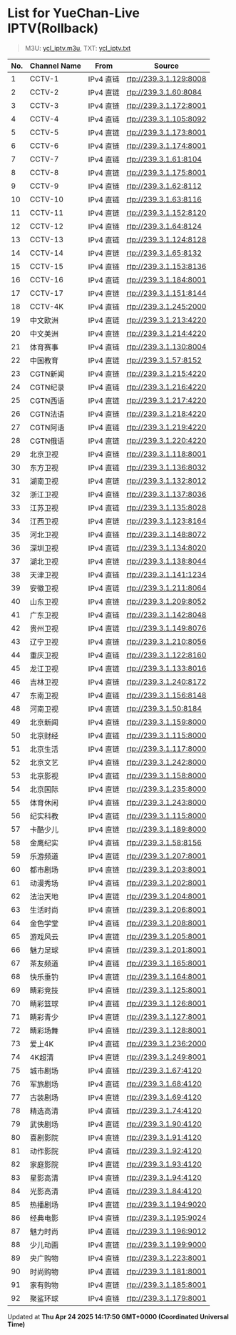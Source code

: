 # List for **YueChan-Live IPTV**(Rollback)

> M3U: [ycl_iptv.m3u](/ycl_iptv.m3u), TXT: [ycl_iptv.txt](/txt/ycl_iptv.txt)

| No. | Channel Name | From | Source |
| --- | ------------ | ---- | ------ |
| 1 | CCTV-1 | IPv4 直链 | <rtp://239.3.1.129:8008> |
| 2 | CCTV-2 | IPv4 直链 | <rtp://239.3.1.60:8084> |
| 3 | CCTV-3 | IPv4 直链 | <rtp://239.3.1.172:8001> |
| 4 | CCTV-4 | IPv4 直链 | <rtp://239.3.1.105:8092> |
| 5 | CCTV-5 | IPv4 直链 | <rtp://239.3.1.173:8001> |
| 6 | CCTV-6 | IPv4 直链 | <rtp://239.3.1.174:8001> |
| 7 | CCTV-7 | IPv4 直链 | <rtp://239.3.1.61:8104> |
| 8 | CCTV-8 | IPv4 直链 | <rtp://239.3.1.175:8001> |
| 9 | CCTV-9 | IPv4 直链 | <rtp://239.3.1.62:8112> |
| 10 | CCTV-10 | IPv4 直链 | <rtp://239.3.1.63:8116> |
| 11 | CCTV-11 | IPv4 直链 | <rtp://239.3.1.152:8120> |
| 12 | CCTV-12 | IPv4 直链 | <rtp://239.3.1.64:8124> |
| 13 | CCTV-13 | IPv4 直链 | <rtp://239.3.1.124:8128> |
| 14 | CCTV-14 | IPv4 直链 | <rtp://239.3.1.65:8132> |
| 15 | CCTV-15 | IPv4 直链 | <rtp://239.3.1.153:8136> |
| 16 | CCTV-16 | IPv4 直链 | <rtp://239.3.1.184:8001> |
| 17 | CCTV-17 | IPv4 直链 | <rtp://239.3.1.151:8144> |
| 18 | CCTV-4K | IPv4 直链 | <rtp://239.3.1.245:2000> |
| 19 | 中文欧洲 | IPv4 直链 | <rtp://239.3.1.213:4220> |
| 20 | 中文美洲 | IPv4 直链 | <rtp://239.3.1.214:4220> |
| 21 | 体育赛事 | IPv4 直链 | <rtp://239.3.1.130:8004> |
| 22 | 中国教育 | IPv4 直链 | <rtp://239.3.1.57:8152> |
| 23 | CGTN新闻 | IPv4 直链 | <rtp://239.3.1.215:4220> |
| 24 | CGTN纪录 | IPv4 直链 | <rtp://239.3.1.216:4220> |
| 25 | CGTN西语 | IPv4 直链 | <rtp://239.3.1.217:4220> |
| 26 | CGTN法语 | IPv4 直链 | <rtp://239.3.1.218:4220> |
| 27 | CGTN阿语 | IPv4 直链 | <rtp://239.3.1.219:4220> |
| 28 | CGTN俄语 | IPv4 直链 | <rtp://239.3.1.220:4220> |
| 29 | 北京卫视 | IPv4 直链 | <rtp://239.3.1.118:8001> |
| 30 | 东方卫视 | IPv4 直链 | <rtp://239.3.1.136:8032> |
| 31 | 湖南卫视 | IPv4 直链 | <rtp://239.3.1.132:8012> |
| 32 | 浙江卫视 | IPv4 直链 | <rtp://239.3.1.137:8036> |
| 33 | 江苏卫视 | IPv4 直链 | <rtp://239.3.1.135:8028> |
| 34 | 江西卫视 | IPv4 直链 | <rtp://239.3.1.123:8164> |
| 35 | 河北卫视 | IPv4 直链 | <rtp://239.3.1.148:8072> |
| 36 | 深圳卫视 | IPv4 直链 | <rtp://239.3.1.134:8020> |
| 37 | 湖北卫视 | IPv4 直链 | <rtp://239.3.1.138:8044> |
| 38 | 天津卫视 | IPv4 直链 | <rtp://239.3.1.141:1234> |
| 39 | 安徽卫视 | IPv4 直链 | <rtp://239.3.1.211:8064> |
| 40 | 山东卫视 | IPv4 直链 | <rtp://239.3.1.209:8052> |
| 41 | 广东卫视 | IPv4 直链 | <rtp://239.3.1.142:8048> |
| 42 | 贵州卫视 | IPv4 直链 | <rtp://239.3.1.149:8076> |
| 43 | 辽宁卫视 | IPv4 直链 | <rtp://239.3.1.210:8056> |
| 44 | 重庆卫视 | IPv4 直链 | <rtp://239.3.1.122:8160> |
| 45 | 龙江卫视 | IPv4 直链 | <rtp://239.3.1.133:8016> |
| 46 | 吉林卫视 | IPv4 直链 | <rtp://239.3.1.240:8172> |
| 47 | 东南卫视 | IPv4 直链 | <rtp://239.3.1.156:8148> |
| 48 | 河南卫视 | IPv4 直链 | <rtp://239.3.1.50:8184> |
| 49 | 北京新闻 | IPv4 直链 | <rtp://239.3.1.159:8000> |
| 50 | 北京财经 | IPv4 直链 | <rtp://239.3.1.115:8000> |
| 51 | 北京生活 | IPv4 直链 | <rtp://239.3.1.117:8000> |
| 52 | 北京文艺 | IPv4 直链 | <rtp://239.3.1.242:8000> |
| 53 | 北京影视 | IPv4 直链 | <rtp://239.3.1.158:8000> |
| 54 | 北京国际 | IPv4 直链 | <rtp://239.3.1.235:8000> |
| 55 | 体育休闲 | IPv4 直链 | <rtp://239.3.1.243:8000> |
| 56 | 纪实科教 | IPv4 直链 | <rtp://239.3.1.115:8000> |
| 57 | 卡酷少儿 | IPv4 直链 | <rtp://239.3.1.189:8000> |
| 58 | 金鹰纪实 | IPv4 直链 | <rtp://239.3.1.58:8156> |
| 59 | 乐游频道 | IPv4 直链 | <rtp://239.3.1.207:8001> |
| 60 | 都市剧场 | IPv4 直链 | <rtp://239.3.1.203:8001> |
| 61 | 动漫秀场 | IPv4 直链 | <rtp://239.3.1.202:8001> |
| 62 | 法治天地 | IPv4 直链 | <rtp://239.3.1.204:8001> |
| 63 | 生活时尚 | IPv4 直链 | <rtp://239.3.1.206:8001> |
| 64 | 金色学堂 | IPv4 直链 | <rtp://239.3.1.208:8001> |
| 65 | 游戏风云 | IPv4 直链 | <rtp://239.3.1.205:8001> |
| 66 | 魅力足球 | IPv4 直链 | <rtp://239.3.1.201:8001> |
| 67 | 茶友频道 | IPv4 直链 | <rtp://239.3.1.165:8001> |
| 68 | 快乐垂钓 | IPv4 直链 | <rtp://239.3.1.164:8001> |
| 69 | 睛彩竞技 | IPv4 直链 | <rtp://239.3.1.125:8001> |
| 70 | 睛彩篮球 | IPv4 直链 | <rtp://239.3.1.126:8001> |
| 71 | 睛彩青少 | IPv4 直链 | <rtp://239.3.1.127:8001> |
| 72 | 睛彩场舞 | IPv4 直链 | <rtp://239.3.1.128:8001> |
| 73 | 爱上4K | IPv4 直链 | <rtp://239.3.1.236:2000> |
| 74 | 4K超清 | IPv4 直链 | <rtp://239.3.1.249:8001> |
| 75 | 城市剧场 | IPv4 直链 | <rtp://239.3.1.67:4120> |
| 76 | 军旅剧场 | IPv4 直链 | <rtp://239.3.1.68:4120> |
| 77 | 古装剧场 | IPv4 直链 | <rtp://239.3.1.69:4120> |
| 78 | 精选高清 | IPv4 直链 | <rtp://239.3.1.74:4120> |
| 79 | 武侠剧场 | IPv4 直链 | <rtp://239.3.1.90:4120> |
| 80 | 喜剧影院 | IPv4 直链 | <rtp://239.3.1.91:4120> |
| 81 | 动作影院 | IPv4 直链 | <rtp://239.3.1.92:4120> |
| 82 | 家庭影院 | IPv4 直链 | <rtp://239.3.1.93:4120> |
| 83 | 星影高清 | IPv4 直链 | <rtp://239.3.1.94:4120> |
| 84 | 光影高清 | IPv4 直链 | <rtp://239.3.1.84:4120> |
| 85 | 热播剧场 | IPv4 直链 | <rtp://239.3.1.194:9020> |
| 86 | 经典电影 | IPv4 直链 | <rtp://239.3.1.195:9024> |
| 87 | 魅力时尚 | IPv4 直链 | <rtp://239.3.1.196:9012> |
| 88 | 少儿动画 | IPv4 直链 | <rtp://239.3.1.199:9000> |
| 89 | 央广购物 | IPv4 直链 | <rtp://239.3.1.223:8001> |
| 90 | 时尚购物 | IPv4 直链 | <rtp://239.3.1.181:8001> |
| 91 | 家有购物 | IPv4 直链 | <rtp://239.3.1.185:8001> |
| 92 | 聚鲨环球 | IPv4 直链 | <rtp://239.3.1.179:8001> |

Updated at **Thu Apr 24 2025 14:17:50 GMT+0000 (Coordinated Universal Time)**
